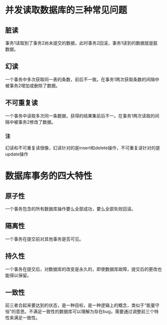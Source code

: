 # 并发读取数据库的三种常见问题

## 脏读

事务1读取到了事务2尚未提交的数据，此时事务2回滚，事务1读到的数据就是脏数据。

## 幻读

一个事务中多次获取同一表的条数，前后不一致。在事务1两次获取条数的间隔中被事务2增加或删除了数据。

## 不可重复读

一个事务中读取多次同一条数据，获得的结果集前后不一。在事务1两次读取的间隔中被事务2修改了数据。

### 注

幻读和不可重复读很像，幻读针对的是insert和delete操作，不可重复读针对的是update操作

# 数据库事务的四大特性

## 原子性

一个事务包含的所有数据库操作要么全部成功，要么全部失败回滚。

## 隔离性

一个事务在提交前对其他事务是否可见。

## 持久性

一个事务在提交后，对数据库的改变是永久的，即使数据库故障，提交后的更改也能得以保留。

## 一致性

前三者合起来要达到的状态，是一种目标，是一种逻辑上的概念，类似于“能量守恒”的意思。不满足一致性的数据库可以理解为存在bug，需要通过调整前三个特性来满足一致性。